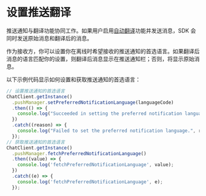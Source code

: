 # 设置推送翻译

推送通知与翻译功能协同工作。如果用户启用[自动翻译](/docs/sdk/react-native/message_translation.html)功能并发送消息，SDK 会同时发送原始消息和翻译后的消息。

作为接收方，你可以设置你在离线时希望接收的推送通知的首选语言。如果翻译后消息的语言匹配你的设置，则翻译后消息显示在推送通知栏；否则，将显示原始消息。

以下示例代码显示如何设置和获取推送通知的首选语言：

```typescript
// 设置推送通知的首选语言
ChatClient.getInstance()
  .pushManager.setPreferredNotificationLanguage(languageCode)
  .then(() => {
    console.log("Succeeded in setting the preferred notification language.");
  })
  .catch((reason) => {
    console.log("Failed to set the preferred notification language.", reason);
  });
// 获取推送通知的首选语言  
ChatClient.getInstance()
  .pushManager.fetchPreferredNotificationLanguage()
  .then((value) => {
    console.log('fetchPreferredNotificationLanguage', value);
  })
  .catch((e) => {
    console.log('fetchPreferredNotificationLanguage', e);
  });  
```